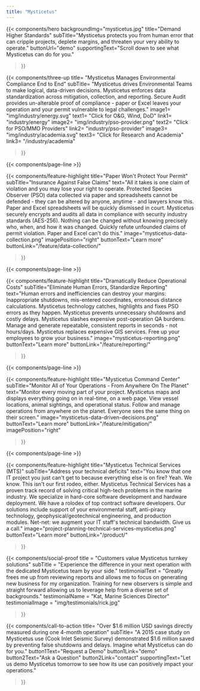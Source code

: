 ```yaml
---
title: "Mysticetus"
---
```


{{< components/hero
	backgroundImg="mysticetus.jpg"
	title="Demand Higher Standards"
	subTitle="Mysticetus protects you from human error that can cripple projects, deplete margins, and threaten your very ability to operate."
	buttonUrl="demo"
	supportingText="Scroll down to see what Mysticetus can do for you."
>}}

<!-- 
NOTE: We can use these icons for free as long as we attribute the artist(s) (see footer below copyright)
Icons:
	- Energy: https://www.flaticon.com/free-icon/wind-energy_1400311
	- PSO Provider: https://www.flaticon.com/free-icon/destination_854881
	- Academia: https://www.flaticon.com/free-icon/book_854861
-->
{{< components/three-up
	title= "Mysticetus Manages Environmental Compliance End to End"
	subTitle= "Mysticetus drives Environmental Teams to make logical, data-driven decisions. Mysticetus enforces data standardization across mitigation, collection, and reporting. Secure Audit provides un-alterable proof of compliance -  paper or Excel leaves your operation and your permit vulnerable to legal challenges."
	image1= "img/industry/energy.svg"
	text1= "Click for O&G, Wind, DoD"
	link1= "industry/energy"
	image2= "img/industry/pso-provider.png"
	text2= "Click for PSO/MMO Providers"
	link2= "industry/pso-provider"
	image3= "img/industry/academia.svg"
	text3= "Click for Research and Academia"
	link3= "/industry/academia"
>}}

{{< components/page-line >}}

{{< components/feature-highlight
	title="Paper Won't Protect Your Permit"
	subTitle="Insurance Against False Claims"
	text="All it takes is one claim of violation and you may lose your right to operate. Protected Species Observer (PSO) data collected via paper and spreadsheets cannot be defended - they can be altered by anyone, anytime - and lawyers know this. Paper and Excel spreadsheets will be quickly dismissed in court. Mysticetus securely encrypts and audits all data in compliance with security industry standards (AES-256). Nothing can be changed without knowing precisely who, when, and how it was changed. Quickly refute unfounded claims of permit violation. Paper and Excel can't do this."
	image="mysticetus-data-collection.png"
	imagePosition="right"
	buttonText="Learn more"
	buttonLink="/feature/data-collection/"
>}}

{{< components/page-line >}}

{{< components/feature-highlight
	title="Dramatically Reduce Operational Costs"
	subTitle="Eliminate Human Errors, Standardize Reporting"
	text="Human errors and inefficiencies can destroy your margins: Inappropriate shutdowns, mis-entered coordinates, erroneous distance calculations. Mysticetus technology catches, highlights and fixes PSO errors as they happen. Mysticetus prevents unnecessary shutdowns and costly delays. Mysticetus slashes expensive post-operation QA burdens. Manage and generate repeatable, consistent reports in seconds - not hours/days. Mysticetus replaces expensive GIS services. Free up your employees to grow your business."
	image="mysticetus-reporting.png"
	buttonText="Learn more"
	buttonLink="/feature/reporting/"
>}}

{{< components/page-line >}}

{{< components/feature-highlight
	title="Mysticetus Command Center"
	subTitle="Monitor All of Your Operations - From Anywhere On The Planet"
	text="Monitor every moving part of your project. Mysticetus maps and displays everything going on in real-time, on a web page. View vessel locations, animal sightings, and operational status. Follow and manage operations from anywhere on the planet. Everyone sees the same thing on their screen."
	image="mysticetus-data-driven-decisions.png"
	buttonText="Learn more"
	buttonLink="/feature/mitigation/"
	imagePosition="right"
>}}

{{< components/page-line >}}

{{< components/feature-highlight
	title="Mysticetus Technical Services (MTS)"
	subTitle="Address your technical deficits"
	text="You know that one IT project you just can't get to because everything else is on fire? Yeah. We know. This isn't our first rodeo, either. Mysticetus Technical Services has a proven track record of solving critical high-tech problems in the marine industry. We specialize in hard-core software development and hardware deployment. We have a rolodex of top contract software developers. Our solutions include support of your environmental staff, anti-piracy technology, geophysical/geotechnical engineering, and production modules. Net-net: we augment your IT staff's technical bandwidth. Give us a call."
	image="project-planning-technical-services-mysticetus.png"
	buttonText="Learn more"
	buttonLink="/product/"
>}}

{{< components/social-proof 
	title = "Customers value Mysticetus turnkey solutions"
	subTitle = "Experience the difference in your next operation with the dedicated Mysticetus team by your side."
	testimonialText = "Greatly frees me up from reviewing reports and allows me to focus on generating new business for my organization. Training for new observers is simple and straight forward allowing us to leverage help from a diverse set of backgrounds."
	testimonialName = "Kat, Marine Sciences Director"
	testimonialImage = "img/testimonials/rick.jpg"
>}}

{{< components/call-to-action
	title= "Over $1.6 million USD savings directly measured during one 4-month operation"
	subTitle= "A 2015 case study on Mysticetus use (Cook Inlet Seismic Survey) demonstrated $1.6 million saved by preventing false shutdowns and delays. Imagine what Mysticetus can do for you."
	button1Text="Request a Demo"
	button1Link="demo"
	button2Text="Ask a Question"
	button2Link="contact"
	supportingText="Let us demo Mysticetus tomorrow to see how its use can positively impact your operations."
>}}
